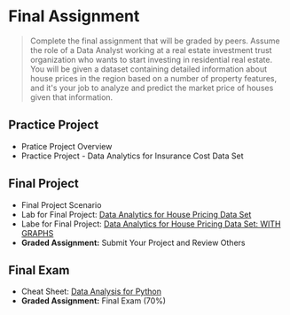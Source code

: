 # Final Assignment
> Complete the final assignment that will be graded by peers. Assume the role of a Data Analyst working at a real estate investment trust organization who wants to start investing in residential real estate. You will be given a dataset containing detailed information about house prices in the region based on a number of property features, and it's your job to analyze and predict the market price of houses given that information.
## Practice Project
- Pratice Project Overview
- Practice Project - Data Analytics for Insurance Cost Data Set
## Final Project
- Final Project Scenario
- Lab for Final Project: [Data Analytics for House Pricing Data Set](https://github.com/KailaniBailey/IBM-Data-Science-Professional-Certificate/blob/main/07.%20Data%20Analysis%20with%20Python/Week%206%3A%20Final%20Assignment/Final-Assignment-1-House-Sales-in-King-County.ipynb)
- Labe for Final Project: [Data Analytics for House Pricing Data Set: WITH GRAPHS](https://github.com/KailaniBailey/IBM-Data-Science-Professional-Certificate/blob/main/07.%20Data%20Analysis%20with%20Python/Week%206%3A%20Final%20Assignment/Final%20Assignment-2-House-Sales-in-King-County.ipynb)
- **Graded Assignment:** Submit Your Project and Review Others
## Final Exam
- Cheat Sheet: [Data Analysis for Python](https://github.com/KailaniBailey/IBM-Data-Science-Professional-Certificate/blob/main/07.%20Data%20Analysis%20with%20Python/Week%206%3A%20Final%20Assignment/Python%20Cheat%20Sheet%20for%20Data%20Analysis.pdf)
- **Graded Assignment:** Final Exam (70%)
